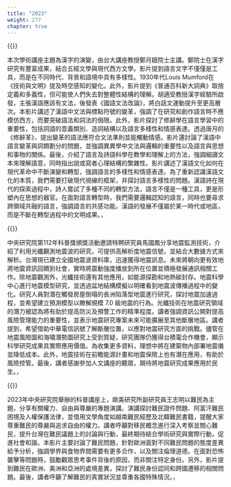 ```yaml
---
title: "2023"
weight: 277
chapter: true
---
```



{{<youtube id="gwzoDYFH5mQ">}}

本次學術講座主題為漢字的演變，由台大講座教授鄭月娥院士主講。鄭院士在漢字研究有豐富成果，結合五經文學與現代西方文學。影片提到語言文字不僅僅是工具，而是在不同時代、背景和語境中具有多樣性。1930年代Louis Mumford在《技術與文明》提及時空感知的變化。此外，影片提到《普通百科新大詞典》取捨定義和多義性，但可能使人們失去對整體性結構的理解。胡適受教授漢字經驗所啟發，主張漢語應該有文法，後發表《國語文法改論》，將白話文運動提升至更高層次。本影片講述了漢語中文法與標點符號的變革，強調了在研究和創作語言時不應模仿西方，而要突破語法和詞法的侷限。此外，影片探討了修辭學在語言學習中的重要性，包括詞語的意義類別、造詞結構以及語言多樣性和情感表達。透過唐月的《修辭革》，提出變革的語法應符合文法準則並能觸動情感。影片還討論了漢語中語言變革與詞類劃分的問題，並強調異異學中文法與邏輯的重要性以及語言與思想和事物的關係。最後，介紹了語言及詩語科學在教學和理解上的方法，強調細讀文本來理解語意，同時指出說或寫者心理結構的繁雜性。影片講述了漢語文化如何在現代革命中不斷演變和轉型，強調語言的多樣性和情感表達。為了重新認識漢語文化的本質，我們需要打破現代視線的框架，并探討語言多樣性的問題。漢語詩在現代的探索過程中，詩人嘗試了多種不同的轉型方法，語言不僅是一種工具，更是形塑內在思想的器官。在面對語言轉型時，我們需要邏輯認知的語言，同時也要尋求跨領域共融的語言，強調語言的共感功能。漢語的發展不僅屬於某一時代或地區，而是不斷在轉型過程中的文明成果。，

{{<youtube id="psDumxD77Tg">}}

中央研究院第112年科普獎頒獎活動邀請特聘研究員馬國鳳分享地震監測技術，介紹了利用光纖觀測地震波的研究，可提供高解析度地震信號，並結合大數據方式來解析。台灣現已建立全國地震波資料庫，迅速獲得地震訊息。未來將朝向更有效地將地震資訊回饋到社會，實時將震動強度播放到所在位置並積極發展通訊相關工作。除地震觀測外，光纖技術還有其他應用，如能源探勘和地熱碳封存。地震科學中心進行地震模型研究，並透過盆地結構模擬以明確看到地震波傳播過程中的變化。研究人員對潛在觸發房屋倒塌的長洲陷落型地震進行研究，探討地震加速過程，並希望建立預測模型以瞭解規模 7.0 級地震的行為。光纖技術在地震研究領域的潛力被認為將有助於提高防災及預警工作的精準程度。講者強調資訊公開對提高風險管理能力的重要性，並表示地震研究專案未來可能擴展至其他斷層地區。講者提到，希望借助中華電信訊號了解斷層位置，以應對地震研究方面的挑戰。儘管在地震風險圖和海嘯潛勢圖研究上受到質疑，研究團隊仍獲得台積電合作機會，顯示科學研究成果具實際應用價值。為收集更多資料，理想中將在建築物內部署地震儀並降低成本。此外，地震技術在前瞻能源計畫和地震保險上也有潛在應用，有助於風險控管。最後，講者感謝參加人文講座的聽眾，期待將地震研究成果應用於民生。，

{{<youtube id="OnlBQlqFF_w">}}

2023年中央研究院舉辦的科普講座上，歐美研究所副研究員王志明以難民為主題，分享有關權力、自由與尊嚴的專題演講。演講探討難民證件問題、阿富汗難民困境及人權保護法律，並借用文學角度如越南難民經歷及北韓難民書籍，提醒大家尊重難民的尊嚴與追求自由的權力。講者呼籲對移民概念進行深入考察並關心難民，提升台灣在難民議題上的討論與行動，最終期待結合學術研究與實際行動，促進社會和諧。本影片主要討論了難民問題，針對歐洲面對不同難民問題的態度差異給予分析，強調學界與食物界間需要有更多合作，以及關注倫理道德。在面對恐怖襲擊等問題時，鼓勵觀眾思考事件背後的原因，而非關注特定身份。另外，影片提到難民在歐洲、美洲和亞洲的處境差異，探討了難民身份認同和跨國遷移的相關問題。最後，講者呼籲了解難民的真實狀況並尊重各國特殊情況。，

